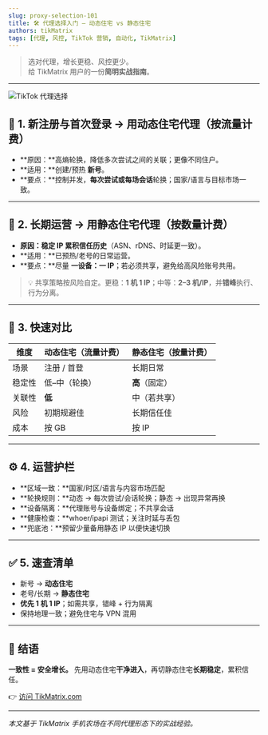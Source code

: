 ```yaml
---
slug: proxy-selection-101
title: 🛠 代理选择入门 — 动态住宅 vs 静态住宅
authors: tikMatrix
tags: [代理, 风控, TikTok 营销, 自动化, TikMatrix]
---
```


> 选对代理，增长更稳、风控更少。  
> 给 TikMatrix 用户的一份**简明实战指南**。

<!-- truncate -->
---
![TikTok 代理选择](/img/blog/proxy-selection.webp)

## 🔹 1. 新注册与首次登录 → 用**动态住宅代理**（按流量计费）

- **原因：**高熵轮换，降低多次尝试之间的关联；更像不同住户。  
- **适用：**创建/预热 **新号**。  
- **要点：**控制并发，**每次尝试或每场会话**轮换；国家/语言与目标市场一致。

---

## 🔷 2. 长期运营 → 用**静态住宅代理**（按数量计费）

- **原因：**稳定 IP 累积**信任历史**（ASN、rDNS、时延更一致）。  
- **适用：**已预热/老号的日常运营。  
- **要点：**尽量 **一设备：一 IP**；若必须共享，避免给高风险账号共用。

> 💡 共享策略按风险自定。更稳：**1 机 1 IP**；中等：**2–3 机/IP**，并**错峰**执行、行为分离。

---

## 🧩 3. 快速对比

| 维度 | 动态住宅（流量计费） | 静态住宅（按量计费） |
|---|---|---|
| 场景 | 注册 / 首登 | 长期日常 |
| 稳定性 | 低–中（轮换） | **高**（固定） |
| 关联性 | **低** | 中（若共享） |
| 风险 | 初期规避佳 | 长期信任佳 |
| 成本 | 按 GB | 按 IP |

---

## ⚙️ 4. 运营护栏

- **区域一致：**国家/时区/语言与内容市场匹配  
- **轮换规则：**动态 → 每次尝试/会话轮换；静态 → 出现异常再换  
- **设备隔离：**代理账号与设备绑定；不共享会话  
- **健康检查：**whoer/ipapi 测试；关注时延与丢包  
- **兜底池：**预留少量备用静态 IP 以便快速切换

---

## ✅ 5. 速查清单

- 新号 → **动态住宅**  
- 老号/长期 → **静态住宅**  
- **优先 1 机 1 IP**；如需共享，错峰 + 行为隔离  
- 保持地理一致；避免住宅与 VPN 混用

---

## 🏁 结语

**一致性 = 安全增长。** 先用动态住宅**干净进入**，再切静态住宅**长期稳定**，累积信任。

👉 [访问 TikMatrix.com](https://www.tikmatrix.com)

---

_本文基于 TikMatrix 手机农场在不同代理形态下的实战经验。_
